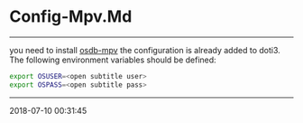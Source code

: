 # Config-Mpv.Md

----------------------------------------- 
you need to install [osdb-mpv](https://github.com/rumkex/osdb-mpv)
the configuration is already added to doti3. The following environment variables
should be defined:

``` sh
export OSUSER=<open subtitle user>
export OSPASS=<open subtitle pass>
```
-----------------------------------------
2018-07-10 00:31:45
